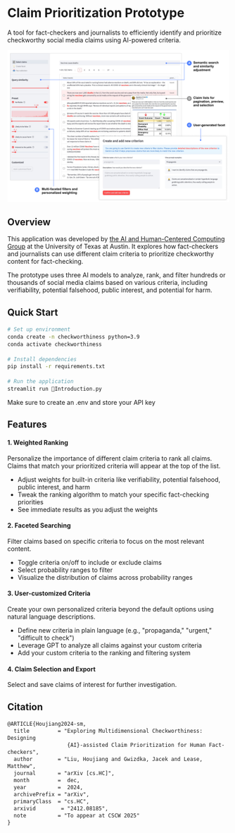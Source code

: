# Claim Prioritization Prototype

A tool for fact-checkers and journalists to efficiently identify and prioritize checkworthy social media claims using AI-powered criteria.

![Claim Selection Tool](claim_prioritization_UI.jpg)

## Overview

This application was developed by [the AI and Human-Centered Computing Group](https://ai.ischool.utexas.edu/) at the University of Texas at Austin. It explores how fact-checkers and journalists can use different claim criteria to prioritize checkworthy content for fact-checking.

The prototype uses three AI models to analyze, rank, and filter hundreds or thousands of social media claims based on various criteria, including verifiability, potential falsehood, public interest, and potential for harm.

## Quick Start

```bash
# Set up environment
conda create -n checkworthiness python=3.9
conda activate checkworthiness

# Install dependencies
pip install -r requirements.txt

# Run the application
streamlit run 👋Introduction.py
```

Make sure to create an .env and store your API key

## Features

#### 1. Weighted Ranking

Personalize the importance of different claim criteria to rank all claims. Claims that match your prioritized criteria will appear at the top of the list.

- Adjust weights for built-in criteria like verifiability, potential falsehood, public interest, and harm
- Tweak the ranking algorithm to match your specific fact-checking priorities
- See immediate results as you adjust the weights

#### 2. Faceted Searching

Filter claims based on specific criteria to focus on the most relevant content.

- Toggle criteria on/off to include or exclude claims
- Select probability ranges to filter
- Visualize the distribution of claims across probability ranges

#### 3. User-customized Criteria

Create your own personalized criteria beyond the default options using natural language descriptions.

- Define new criteria in plain language (e.g., "propaganda," "urgent," "difficult to check")
- Leverage GPT to analyze all claims against your custom criteria
- Add your custom criteria to the ranking and filtering system

#### 4. Claim Selection and Export

Select and save claims of interest for further investigation.

## Citation

```
@ARTICLE{Houjiang2024-sm,
  title         = "Exploring Multidimensional Checkworthiness: Designing
                   {AI}-assisted Claim Prioritization for Human Fact-checkers",
  author        = "Liu, Houjiang and Gwizdka, Jacek and Lease, Matthew",
  journal       = "arXiv [cs.HC]",
  month         =  dec,
  year          =  2024,
  archivePrefix = "arXiv",
  primaryClass  = "cs.HC",
  arxivid        = "2412.08185",
  note          = "To appear at CSCW 2025"
}
```